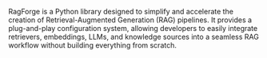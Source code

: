 RagForge is a Python library designed to simplify and accelerate the creation of Retrieval-Augmented Generation (RAG) pipelines. It provides a plug-and-play configuration system, allowing developers to easily integrate retrievers, embeddings, LLMs, and knowledge sources into a seamless RAG workflow without building everything from scratch.